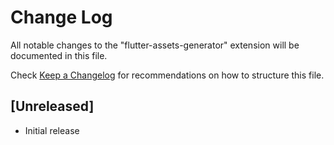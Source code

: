 # Change Log

All notable changes to the "flutter-assets-generator" extension will be documented in this file.

Check [Keep a Changelog](http://keepachangelog.com/) for recommendations on how to structure this file.

## [Unreleased]

- Initial release